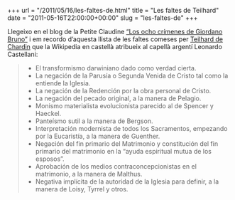 +++
url = "/2011/05/16/les-faltes-de.html"
title = "Les faltes de Teilhard"
date = "2011-05-16T22:00:00+00:00"
slug = "les-faltes-de"
+++

Llegeixo en el blog de la Petite Claudine [“Los ocho crímenes de Giordano Bruno”](http://www.lapetiteclaudine.com/archives/014960.html) i em recordo d’aquesta llista de les faltes comeses per [Teilhard de Chardin](http://es.wikipedia.org/wiki/Pierre_Teilhard_de_Chardin) que la Wikipedia en castellà atribueix al capellà argentí Leonardo Castellani:

>  - El transformismo darwiniano dado como verdad cierta.
>  - La negación de la Parusía o Segunda Venida de Cristo tal como la entiende la Iglesia.
>  - La negación de la Redención por la obra personal de Cristo.
>  - La negación del pecado original, a la manera de Pelagio.
>  - Monismo materialista evolucionista parecido al de Spencer y Haeckel.
>  - Panteísmo sutil a la manera de Bergson.
>  - Interpretación modernista de todos los Sacramentos, empezando por la Eucaristía, a la manera de Guenther.
>  - Negación del fin primario del Matrimonio y constitución del fin primario del matrimonio en la “ayuda espiritual mutua de los esposos”.
>  - Aprobación de los medios contraconcepcionistas en el matrimonio, a la manera de Malthus.
>  - Negativa implícita de la autoridad de la Iglesia para definir, a la manera de Loisy, Tyrrel y otros.